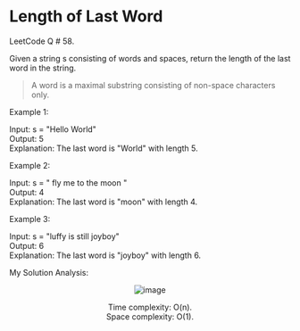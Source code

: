 # Length of Last Word 

LeetCode Q # 58.

Given a string s consisting of words and spaces, return the length of the last word in the string.

> A word is a maximal substring consisting of non-space characters only.

Example 1:

Input: s = "Hello World"</br>
Output: 5</br>
Explanation: The last word is "World" with length 5.

Example 2:

Input: s = "   fly me   to   the moon  "</br>
Output: 4</br>
Explanation: The last word is "moon" with length 4.

Example 3:

Input: s = "luffy is still joyboy"</br>
Output: 6</br>
Explanation: The last word is "joyboy" with length 6.

My Solution Analysis:

<div align = "center">

  ![image](https://github.com/xo-azeem/Length-of-Last-Word-LeetCode/assets/171427226/72db5bf1-48ae-4a7b-b510-ffb03e3aa3f3)

  Time complexity: O(n).</br>Space complexity: O(1).
</div>
